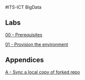 #ITS-ICT BigData

## Labs

[00 - Prerequisites](labs/00-Prerequisites/README.md)

[01 - Provision the environment](labs/01-Provision_the_environment/README.md)

## Appendices

[A - Sync a local copy of forked repo](appendices/A-Sync_copy_of_forked_repo/README.md)